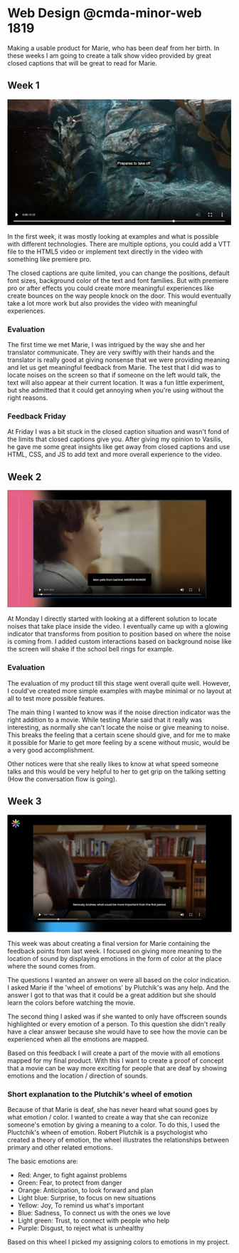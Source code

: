 # Web Design @cmda-minor-web 1819

Making a usable product for Marie, who has been deaf from her birth. In these weeks I am going to create a talk show video provided by great closed captions that will be great to read for Marie.

## Week 1

![Week 1](gh-images/week1.png)

In the first week, it was mostly looking at examples and what is possible with different technologies. There are multiple options, you could add a VTT file to the HTML5 video or implement text directly in the video with something like premiere pro.

The closed captions are quite limited, you can change the positions, default font sizes, background color of the text and font families. But with premiere pro or after effects you could create more meaningful experiences like create bounces on the way people knock on the door. This would eventually take a lot more work but also provides the video with meaningful experiences.

### Evaluation

The first time we met Marie, I was intrigued by the way she and her translator communicate. They are very swiftly with their hands and the translator is really good at giving nonsense that we were providing meaning and let us get meaningful feedback from Marie.
The test that I did was to locate noises on the screen so that if someone on the left would talk, the text will also appear at their current location. It was a fun little experiment, but she admitted that it could get annoying when you're using without the right reasons.

### Feedback Friday

At Friday I was a bit stuck in the closed caption situation and wasn't fond of the limits that closed captions give you. After giving my opinion to Vasilis, he gave me some great insights like get away from closed captions and use HTML, CSS, and JS to add text and more overall experience to the video.

## Week 2

![week 2](gh-images/week2.png)

At Monday I directly started with looking at a different solution to locate noises that take place inside the video. I eventually came up with a glowing indicator that transforms from position to position based on where the noise is coming from. I added custom interactions based on background noise like the screen will shake if the school bell rings for example.

### Evaluation

The evaluation of my product till this stage went overall quite well. However, I could've created more simple examples with maybe minimal or no layout at all to test more possible features.

The main thing I wanted to know was if the noise direction indicator was the right addition to a movie. While testing Marie said that it really was interesting, as normally she can't locate the noise or give meaning to noise. This breaks the feeling that a certain scene should give, and for me to make it possible for Marie to get more feeling by a scene without music, would be a very good accomplishment.

Other notices were that she really likes to know at what speed someone talks and this would be very helpful to her to get grip on the talking setting (How the conversation flow is going).

## Week 3

![week 3](gh-images/week3.png)

This week was about creating a final version for Marie containing the feedback points from last week. I focused on giving more meaning to the location of sound by displaying emotions in the form of color at the place where the sound comes from.

The questions I wanted an answer on were all based on the color indication. I asked Marie if the 'wheel of emotions' by Plutchik's was any help. And the answer I got to that was that it could be a great addition but she should learn the colors before watching the movie.

The second thing I asked was if she wanted to only have offscreen sounds highlighted or every emotion of a person. To this question she didn't really have a clear answer because she would have to see how the movie can be experienced when all the emotions are mapped.

Based on this feedback I will create a part of the movie with all emotions mapped for my final product. With this I want to create a proof of concept that a movie can be way more exciting for people that are deaf by showing emotions and the location / direction of sounds.

### Short explanation to the Plutchik's wheel of emotion

Because of that Marie is deaf, she has never heard what sound goes by what emotion / color. I wanted to create a way that she can reconize someone's emotion by giving a meaning to a color. To do this, I used the Pluctchik's wheen of emotion. Robert Plutchik is a psychologist who created a theory of emotion, the wheel illustrates the relationships between primary and other related emotions.

The basic emotions are:

- Red: Anger, to fight against problems
- Green: Fear, to protect from danger
- Orange: Anticipation, to look forward and plan
- Light blue: Surprise, to focus on new situations
- Yellow: Joy, To remind us what's important
- Blue: Sadness, To connect us with the ones we love
- Light green: Trust, to connect with people who help
- Purple: Disgust, to reject what is unhealthy

Based on this wheel I picked my assigning colors to emotions in my project.
